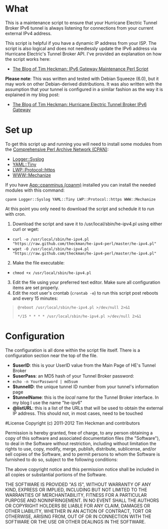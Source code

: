 What
====
This is a maintenance script to ensure that your Hurricane Electric Tunnel Broker IPv6 tunnel is always listening for connections from your current external IPv4 address.  

This script is helpful if you have a dynamic IP address from your ISP.  The script is also logical and does not needlessly update the IPv6 address via Hurricane Electric's Tunnel Broker API.  I've provided an explanation on how the script works here: 

* [The Blog of Tim Heckman: IPv6 Gateway Maintenance Perl Script](http://blog.timheckman.net/2011/12/26/ipv6-gateway-perl-script/ "http://blog.timheckman.net/2011/12/26/ipv6-gateway-perl-script/")

**Please note**: This was written and tested with Debian Squeeze (6.0), but it may work on other Debian-derived distributions.  It was also written with the assumption that your tunnel is configured in a similar fashion as the way it is explained in my blog post:

- [The Blog of Tim Heckman: Hurricane Electric Tunnel Broker IPv6 Gateway](http://blog.timheckman.net/2011/05/24/he-tunnelbroker-ipv6-gateway/ "http://blog.timheckman.net/2011/05/24/he-tunnelbroker-ipv6-gateway/")

Set up
======

To get this script up and running you will need to install some modules from the [Comprehensive Perl Archive Network (CPAN)](http://www.cpan.org/ "http://www.cpan.org/"):

* [Logger::Syslog](http://search.cpan.org/~sukria/Logger-Syslog-1.1/lib/Logger/Syslog.pm "http://search.cpan.org/~sukria/Logger-Syslog-1.1/lib/Logger/Syslog.pm")
* [YAML::Tiny](http://search.cpan.org/~adamk/YAML-Tiny-1.50/lib/YAML/Tiny.pm "http://search.cpan.org/~adamk/YAML-Tiny-1.50/lib/YAML/Tiny.pm")
* [LWP::Protocol::https](http://search.cpan.org/~gaas/LWP-Protocol-https-6.02/lib/LWP/Protocol/https.pm "http://search.cpan.org/~gaas/LWP-Protocol-https-6.02/lib/LWP/Protocol/https.pm")
* [WWW::Mechanize](http://search.cpan.org/~jesse/WWW-Mechanize-1.71/lib/WWW/Mechanize.pm "http://search.cpan.org/~jesse/WWW-Mechanize-1.71/lib/WWW/Mechanize.pm")

If you have [App::cpanminus (cpanm)](http://search.cpan.org/~miyagawa/App-cpanminus-1.5007/lib/App/cpanminus.pm "http://search.cpan.org/~miyagawa/App-cpanminus-1.5007/lib/App/cpanminus.pm") installed you can install the needed modules with this command: 

```cpanm Logger::Syslog YAML::Tiny LWP::Protocol::https WWW::Mechanize```

At this point you only need to download the script and schedule it to run with cron.

1. Download the script and save it to /usr/local/sbin/he-ipv4.pl using either curl or wget:
 * ```curl -o /usr/local/sbin/he-ipv4.pl "https://raw.github.com/theckman/he-ipv4-perl/master/he-ipv4.pl"```
 * ```wget -O /usr/local/sbin/he-ipv4.pl "https://raw.github.com/theckman/he-ipv4-perl/master/he-ipv4.pl"```
2. Make the file executable:
 * ```chmod +x /usr/local/sbin/he-ipv4.pl```
3. Edit the file using your preferred text editor.  Make sure all configuration items are set properly.
4. Edit the root user's crontab (```crontab -e```) to run this script post reboots and every 15 minutes:

> ```@reboot /usr/local/sbin/he-ipv4.pl >/dev/null 2>&1```
> 
> ```*/15 * * * * /usr/local/sbin/he-ipv4.pl >/dev/null 2>&1```

Configuration
=============

The configuration is all done within the script file itself.  There is a configuration section near the top of the file.

* **$userID**: this is your UserID value from the Main Page of HE's Tunnel Broker
* **$userPass**: an MD5 hash of your Tunnel Broker password:
 * ```echo -n YourPassword | md5sum```
* **$tunnelID**: the unique tunnel ID number from your tunnel's information page
* **$tunnelName**: this is the *local* name for the Tunnel Broker interface.  In my blog I use the name "he-ipv6"
* **@listURL**: this is a list of the URLs that will be used to obtain the external IP address.  This should not, in most cases, need to be touched

#License
Copyright (c) 2011-2012 Tim Heckman and contributors

Permission is hereby granted, free of charge, to any person obtaining a copy of this software and associated documentation files (the "Software"), to deal in the Software without restriction, including without limitation the rights to use, copy, modify, merge, publish, distribute, sublicense, and/or sell copies of the Software, and to permit persons to whom the Software is furnished to do so, subject to the following conditions:

The above copyright notice and this permission notice shall be included in all copies or substantial portions of the Software.

THE SOFTWARE IS PROVIDED "AS IS", WITHOUT WARRANTY OF ANY KIND, EXPRESS OR IMPLIED, INCLUDING BUT NOT LIMITED TO THE WARRANTIES OF MERCHANTABILITY, FITNESS FOR A PARTICULAR PURPOSE AND NONINFRINGEMENT. IN NO EVENT SHALL THE AUTHORS OR COPYRIGHT HOLDERS BE LIABLE FOR ANY CLAIM, DAMAGES OR OTHER LIABILITY, WHETHER IN AN ACTION OF CONTRACT, TORT OR OTHERWISE, ARISING FROM, OUT OF OR IN CONNECTION WITH THE SOFTWARE OR THE USE OR OTHER DEALINGS IN THE SOFTWARE.
